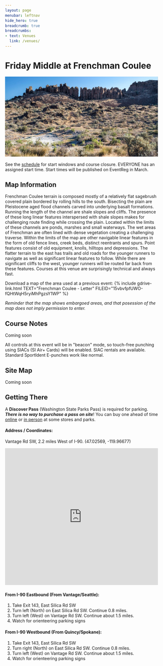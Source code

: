 ```yaml
---
layout: page
menubar: leftnav
hide_hero: true
breadcrumb: true
breadcrumbs:
- text: Venues
  link: /venues/
---
```


# Friday Middle at Frenchman Coulee

![Frenchman Coulee](/assets/img/FrenchmanCoulee300.jpg)

See the [schedule](/schedule) for start windows and course closure. EVERYONE has an assigned start time. Start times will be published on EventReg in March.

## Map Information

Frenchman Coulee terrain is composed mostly of a relatively flat sagebrush covered plain bordered by rolling hills to the south. Bisecting the plain are Pleistocene aged flood channels carved into underlying basalt formations. Running the length of the channel are shale slopes and cliffs. The presence of these long linear features interspersed with shale slopes makes for challenging route finding while crossing the plain. Located within the limits of these channels are ponds, marshes and small waterways. The wet areas of Frenchman are often lined with dense vegetation creating a challenging traverse. Within the limits of the map are other navigable linear features in the form of old fence lines, creek beds, distinct reentrants and spurs. Point features consist of old equipment, knolls, hilltops and depressions. The flatter terrain to the east has trails and old roads for the younger runners to navigate as well as significant linear features to follow. While there are significant cliffs to the west, younger runners will be routed far back from these features. Courses at this venue are surprisingly technical and always fast. 

Download a map of the area used at a previous event: {% include gdrive-link.html TEXT="Frenchman Coulee - Letter" FILEID="15vbvfpfUWO-fQHtWqH5ryiMhPgzsY1WP" %}

*Reminder that the map shows embargoed areas, and that posession of the map does not imply permission to enter.*

## Course Notes

Coming soon

<div class="notification is-info is-light">
All controls at this event will be in "beacon" mode, so touch-free punching using SIACs (SI Air+ Cards) will be enabled. SIAC rentals are available. Standard SportIdent E-punches work like normal.
</div>

## Site Map

Coming soon

## Getting There

<div class="notification is-warning">
A <strong>Discover Pass</strong> (Washington State Parks Pass) is required for parking. <strong><i>There is no way to purchase a pass on site</i></strong>! You can buy one ahead of time <a href="https://store.discoverpass.wa.gov/" target="_blank">online</a> or <a href="https://www.discoverpass.wa.gov/133/Where-to-Buy" target="_blank">in person</a> at some stores and parks.
</div>

#### Address / Coordinates: 
Vantage Rd SW, 2.2 miles West of I-90. (47.02569, -119.96677)

<iframe src="https://www.google.com/maps/embed?pb=!1m18!1m12!1m3!1d3329.1312337706636!2d-119.96834784804614!3d47.02532553031234!2m3!1f0!2f0!3f0!3m2!1i1024!2i768!4f13.1!3m3!1m2!1s0x54999e8166f7f641%3A0x729e63b161bd8be9!2sParking%20lot%2C%20Washington%2098848!5e0!3m2!1sen!2sus!4v1703304036551!5m2!1sen!2sus" width="100%" height="450" style="border:0;" allowfullscreen="" loading="lazy" referrerpolicy="no-referrer-when-downgrade"></iframe>

#### From I-90 Eastbound (From Vantage/Seattle):
1. Take Exit 143, East Silica Rd SW
1. Turn left (North) on East Silica Rd SW. Continue 0.8 miles.
1. Turn left (West) on Vantage Rd SW. Continue about 1.5 miles.
1. Watch for orienteering parking signs

#### From I-90 Westbound (From Quincy/Spokane):
1. Take Exit 143, East Silica Rd SW
1. Turn right (North) on East Silica Rd SW. Continue 0.8 miles.
1. Turn left (West) on Vantage Rd SW. Continue about 1.5 miles.
1. Watch for orienteering parking signs



